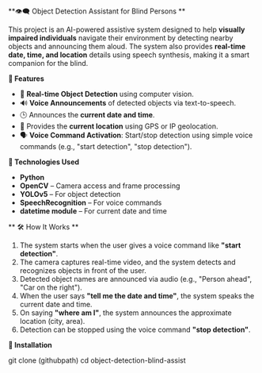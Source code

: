 **👁️‍🗨️ Object Detection Assistant for Blind Persons **

This project is an AI-powered assistive system designed to help **visually impaired individuals** navigate their environment by detecting nearby objects and announcing them aloud. The system also provides **real-time date, time, and location** details using speech synthesis, making it a smart companion for the blind.


**📌 Features**

- 🎯 **Real-time Object Detection** using computer vision.
- 🔊 **Voice Announcements** of detected objects via text-to-speech.
- 🕒 Announces the **current date and time**.
- 📍 Provides the **current location** using GPS or IP geolocation.
- 🗣️ **Voice Command Activation**: Start/stop detection using simple voice commands (e.g., "start detection", "stop detection").

**🧠 Technologies Used**

- **Python**
- **OpenCV** – Camera access and frame processing
- **YOLOv5** – For object detection
- **SpeechRecognition** – For voice commands
- **datetime module** – For current date and time


** 🛠️ How It Works **

1. The system starts when the user gives a voice command like **"start detection"**.
2. The camera captures real-time video, and the system detects and recognizes objects in front of the user.
3. Detected object names are announced via audio (e.g., "Person ahead", "Car on the right").
4. When the user says **"tell me the date and time"**, the system speaks the current date and time.
5. On saying **"where am I"**, the system announces the approximate location (city, area).
6. Detection can be stopped using the voice command **"stop detection"**.

**🚀 Installation**

git clone (githubpath)
cd object-detection-blind-assist
